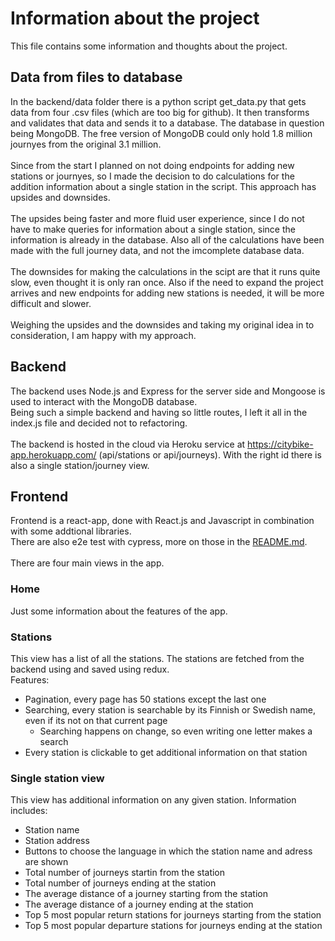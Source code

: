 # Information about the project

This file contains some information and thoughts about the project.

## Data from files to database

In the backend/data folder there is a python script get_data.py that gets data from four .csv files (which are too big for github). It then transforms and validates that data and sends it to a database.
The database in question being MongoDB. The free version of MongoDB could only hold 1.8 million journyes from the original 3.1 million.
<br>
<br>
Since from the start I planned on not doing endpoints for adding new stations or journyes, so I made the decision to do calculations for the addition information about a single station in the script. This approach has upsides and downsides.
<br>
<br>
The upsides being faster and more fluid user experience, since I do not have to make queries for information about a single station, since the information is already in the database. Also all of the calculations have been made with the full journey data, and not the imcomplete database data.
<br>
<br>
The downsides for making the calculations in the scipt are that it runs quite slow, even thought it is only ran once. Also if the need to expand the project arrives and new endpoints for adding new stations is needed, it will be more difficult and slower.
<br>
<br>
Weighing the upsides and the downsides and taking my original idea in to consideration, I am happy with my approach.

## Backend

The backend uses Node.js and Express for the server side and Mongoose is used to interact with the MongoDB database.
<br>
Being such a simple backend and having so little routes, I left it all in the index.js file and decided not to refactoring.
<br>
<br>
The backend is hosted in the cloud via Heroku service at https://citybike-app.herokuapp.com/ (api/stations or api/journeys). With the right id there is also a single station/journey view.

## Frontend

Frontend is a react-app, done with React.js and Javascript in combination with some addtional libraries.
<br>
There are also e2e test with cypress, more on those in the [README.md](https://github.com/ItsTuukka/Helsinki-city-bike-app/blob/main/README.md).
<br>
<br>
There are four main views in the app.

### Home

Just some information about the features of the app.

### Stations

This view has a list of all the stations. The stations are fetched from the backend using and saved using redux.
<br>
Features:
- Pagination, every page has 50 stations except the last one
- Searching, every station is searchable by its Finnish or Swedish name, even if its not on that current page
  - Searching happens on change, so even writing one letter makes a search
- Every station is clickable to get additional information on that station

### Single station view

This view has additional information on any given station. Information includes:
- Station name
- Station address
- Buttons to choose the language in which the station name and adress are shown
- Total number of journeys startin from the station
- Total number of journeys ending at the station
- The average distance of a journey starting from the station
- The average distance of a journey ending at the station
- Top 5 most popular return stations for journeys starting from the station
- Top 5 most popular departure stations for journeys ending at the station

